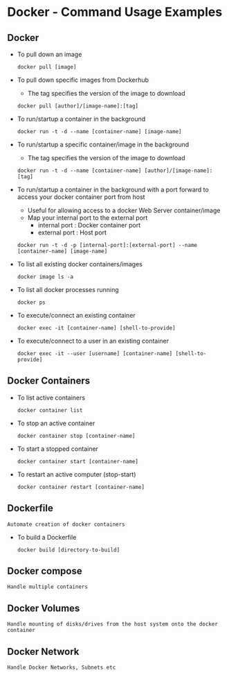 # Docker - Command Usage Examples

## Docker
- To pull down an image
    ```console
    docker pull [image]
    ```

- To pull down specific images from Dockerhub
    + The tag specifies the version of the image to download
    ```console
    docker pull [author]/[image-name]:[tag]
    ```

- To run/startup a container in the background
    ```console
    docker run -t -d --name [container-name] [image-name]
    ```

- To run/startup a specific container/image in the background
    + The tag specifies the version of the image to download
    ```console
    docker run -t -d --name [container-name] [author]/[image-name]:[tag]
    ```

- To run/startup a container in the background with a port forward to access your docker container port from host 
    + Useful for allowing access to a docker Web Server container/image
    - Map your internal port to the external port
        + internal port : Docker container port
        + external port : Host port
    ```console
    docker run -t -d -p [internal-port]:[external-port] --name [container-name] [image-name]
    ```

- To list all existing docker containers/images
    ```console
    docker image ls -a
    ```

- To list all docker processes running
    ```console
    docker ps
    ```

- To execute/connect an existing container
    ```console
    docker exec -it [container-name] [shell-to-provide]
    ```

- To execute/connect to a user in an existing container
    ```console
    docker exec -it --user [username] [container-name] [shell-to-provide]
    ```

## Docker Containers
- To list active containers
    ```console
    docker container list
    ``` 

- To stop an active container 
    ```console
    docker container stop [container-name]
    ```

- To start a stopped container
    ```console
    docker container start [container-name]
    ```

- To restart an active computer (stop-start)
    ```console
    docker container restart [container-name]
    ```

## Dockerfile
```
Automate creation of docker containers
```
- To build a Dockerfile
    ```console
    docker build [directory-to-build]
    ```

## Docker compose
```
Handle multiple containers
```

## Docker Volumes
```
Handle mounting of disks/drives from the host system onto the docker container
```

## Docker Network
```
Handle Docker Networks, Subnets etc
```
